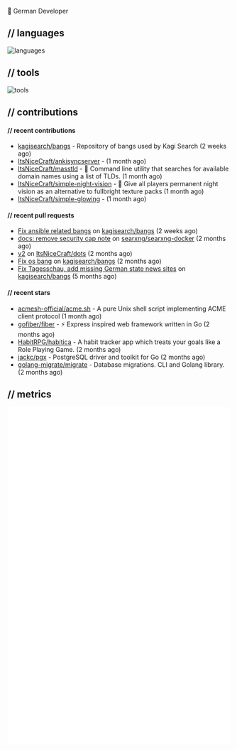 👋 German Developer

## // languages
![languages](https://skillicons.dev/icons?i=py,go,bash)

## // tools

![tools](https://skillicons.dev/icons?i=androidstudio,arch,aws,azure,cloudflare,discord,docker,figma,fediverse,gcp,git,github,githubactions,gitlab,grafana,idea,jenkins,linux,mastodon,mongodb,nodejs,prometheus,raspberrypi,selenium,svg,twitter,workers,vercel,visualstudio,vscode)

## // contributions

#### // recent contributions

- [kagisearch/bangs](https://github.com/kagisearch/bangs) - Repository of bangs used by Kagi Search (2 weeks ago)
- [ItsNiceCraft/ankisyncserver](https://github.com/ItsNiceCraft/ankisyncserver) -  (1 month ago)
- [ItsNiceCraft/masstld](https://github.com/ItsNiceCraft/masstld) - 🧭 Command line utility that searches for available domain names using a list of TLDs. (1 month ago)
- [ItsNiceCraft/simple-night-vision](https://github.com/ItsNiceCraft/simple-night-vision) - 🔦 Give all players permanent night vision as an alternative to fullbright texture packs (1 month ago)
- [ItsNiceCraft/simple-glowing](https://github.com/ItsNiceCraft/simple-glowing) -  (1 month ago)

#### // recent pull requests

- [Fix ansible related bangs](https://github.com/kagisearch/bangs/pull/253) on [kagisearch/bangs](https://github.com/kagisearch/bangs) (2 weeks ago)
- [docs: remove security cap note](https://github.com/searxng/searxng-docker/pull/398) on [searxng/searxng-docker](https://github.com/searxng/searxng-docker) (2 months ago)
- [v2](https://github.com/ItsNiceCraft/dots/pull/1) on [ItsNiceCraft/dots](https://github.com/ItsNiceCraft/dots) (2 months ago)
- [Fix os bang](https://github.com/kagisearch/bangs/pull/232) on [kagisearch/bangs](https://github.com/kagisearch/bangs) (2 months ago)
- [Fix Tagesschau, add missing German state news sites](https://github.com/kagisearch/bangs/pull/198) on [kagisearch/bangs](https://github.com/kagisearch/bangs) (5 months ago)

#### // recent stars

- [acmesh-official/acme.sh](https://github.com/acmesh-official/acme.sh) - A pure Unix shell script implementing ACME client protocol (1 month ago)
- [gofiber/fiber](https://github.com/gofiber/fiber) - ⚡️ Express inspired web framework written in Go (2 months ago)
- [HabitRPG/habitica](https://github.com/HabitRPG/habitica) - A habit tracker app which treats your goals like a Role Playing Game. (2 months ago)
- [jackc/pgx](https://github.com/jackc/pgx) - PostgreSQL driver and toolkit for Go (2 months ago)
- [golang-migrate/migrate](https://github.com/golang-migrate/migrate) - Database migrations. CLI and Golang library. (2 months ago)

## // metrics

![metrics](/github-metrics.svg)